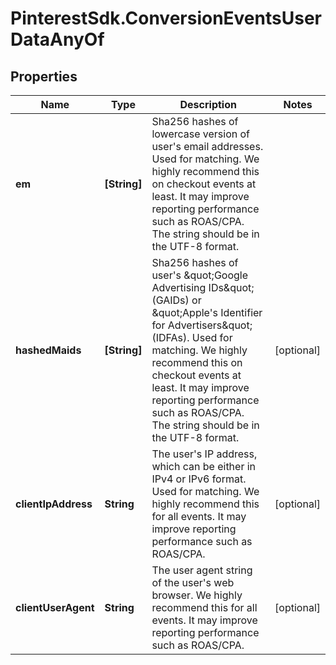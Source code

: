 # PinterestSdk.ConversionEventsUserDataAnyOf

## Properties

Name | Type | Description | Notes
------------ | ------------- | ------------- | -------------
**em** | **[String]** | Sha256 hashes of lowercase version of user&#39;s email addresses. Used for matching. We highly recommend this on checkout events at least. It may improve reporting performance such as ROAS/CPA. The string should be in the UTF-8 format. | 
**hashedMaids** | **[String]** | Sha256 hashes of user&#39;s \&quot;Google Advertising IDs\&quot; (GAIDs) or \&quot;Apple&#39;s Identifier for Advertisers\&quot; (IDFAs). Used for matching. We highly recommend this on checkout events at least. It may improve reporting performance such as ROAS/CPA. The string should be in the UTF-8 format. | [optional] 
**clientIpAddress** | **String** | The user&#39;s IP address, which can be either in IPv4 or IPv6 format. Used for matching. We highly recommend this for all events. It may improve reporting performance such as ROAS/CPA. | [optional] 
**clientUserAgent** | **String** | The user agent string of the user&#39;s web browser. We highly recommend this for all events. It may improve reporting performance such as ROAS/CPA. | [optional] 


